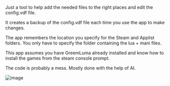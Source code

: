 Just a tool to help add the needed files to the right places and edit the config.vdf file.

It creates a backup of the config.vdf file each time you use the app to make changes. 

The app remembers the location you specify for the Steam and Applist folders. You only have to specify the folder containing the lua + mani files.

This app assumes you have GreemLuma already installed and know how to install the games from the steam console prompt.

The code is probably a mess. Mostly done with the help of AI. 


![image](https://github.com/user-attachments/assets/2aff7e0e-7ff4-42db-bd2c-65d78bc3255c)
